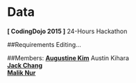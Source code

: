 # Data
**[ CodingDojo 2015 ]** 24-Hours Hackathon

##Requirements
Editing...

##Members:
**[Augustine Kim]**
Austin Kihara  
**[Jack Chang]**    
**[Malik Nur]**  




[Augustine Kim]: https://github.com/hkim2171
[Malik Nur]: https://github.com/maliknur
[Jack Chang]: https://github.com/wei0831
